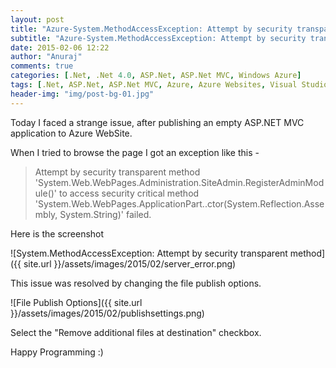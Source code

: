 ```yaml
---
layout: post
title: "Azure-System.MethodAccessException: Attempt by security transparent method"
subtitle: "Azure-System.MethodAccessException: Attempt by security transparent method"
date: 2015-02-06 12:22
author: "Anuraj"
comments: true
categories: [.Net, .Net 4.0, ASP.Net, ASP.Net MVC, Windows Azure]
tags: [.Net, ASP.Net, ASP.Net MVC, Azure, Azure Websites, Visual Studio]
header-img: "img/post-bg-01.jpg"
---
```

Today I faced a strange issue, after publishing an empty ASP.NET MVC application to Azure WebSite. 

When I tried to browse the page I got an exception like this - 



>Attempt by security transparent method 'System.Web.WebPages.Administration.SiteAdmin.RegisterAdminModule()' to access security critical method 'System.Web.WebPages.ApplicationPart..ctor(System.Reflection.Assembly, System.String)' failed.



Here is the screenshot

![System.MethodAccessException: Attempt by security transparent method]({{ site.url }}/assets/images/2015/02/server_error.png)

This issue was resolved by changing the file publish options.

![File Publish Options]({{ site.url }}/assets/images/2015/02/publishsettings.png)

Select the "Remove additional files at destination" checkbox. 

Happy Programming :)
